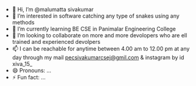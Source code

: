 - 👋 Hi, I’m @malumatta sivakumar
- 👀 I’m interested in software catching any type of snakes using any methods
- 🌱 I’m currently learning BE CSE in Panimalar Engineering College
- 💞️ I’m looking to collaborate on more and more devolopers who are ell trained and experienced devolpers
- 📫 I can be reachable for anytime between 4.00 am to 12.00 pm at any day through my mail pecsivakumarcsej@gmil.com & instagram by id xiva_15_
- 😄 Pronouns: ...
- ⚡ Fun fact: ...

<!---
Sivakumar1357/Sivakumar1357 is a ✨ special ✨ repository because its `README.md` (this file) appears on your GitHub profile.
You can click the Preview link to take a look at your changes.
--->
